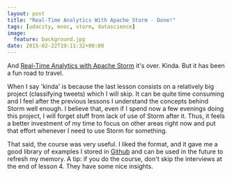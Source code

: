 ```yaml
---
layout: post
title: "Real-Time Analytics With Apache Storm - Done!"
tags: [udacity, mooc, storm, datascience]
image:
  feature: background.jpg
date: 2015-02-22T19:11:32+00:00
---
```

And [Real-Time Analytics with Apache Storm](https://www.udacity.com/course/ud381) it's over. Kinda. But it has been a fun road to travel.

<!-- more -->

When I say 'kinda' is because the last lesson consists on a relatively big project (classifying tweets) which I will skip. It can be quite time consuming and I feel after the previous lessons I understand the concepts behind Storm well enough. I believe that, even if I spend now a few evenings doing this project, I will forget stuff from lack of use of Storm after it. Thus, it feels a better investment of my time to focus on other areas right now and put that effort whenever I need to use Storm for something.

That said, the course was very useful. I liked the format, and it gave me a good library of examples I stored in [Github](https://github.com/pvillega/udacity-storm) and can be used in the future to refresh my memory. A tip: if you do the course, don't skip the interviews at the end of lesson 4. They have some nice insights.

